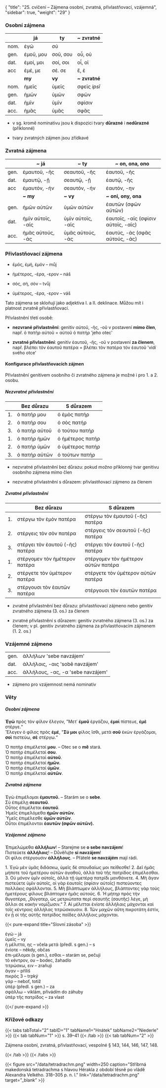 {
"title": "25. cvičení – Zájmena osobní, zvratná, přivlastňovací, vzájemná",
    "sidebar": true,
    "weight": "29"
}

### Osobní zájmena

|      | já        | ty       | ~ zvratné     |
| ---- | --------- | -------- | ------------- |
| nom. | ἐγώ       | σύ       |               |
| gen. | ἐμοῦ, μου | σοῦ, σου | οὗ, οὑ        |
| dat. | ἐμοί, μοι | σοί, σοι | οἷ, οἱ        |
| acc  | ἐμέ, με   | σέ. σε   | ἕ, ἑ          |
|      | **my**    | **vy**   | **~ zvratné** |
| nom. | ἡμεῖς     | ὑμεῖς    | σφεῖς *ipsī*  |
| gen. | ἡμῶν      | ὑμῶν     | σφῶν          |
| dat. | ἡμῖν      | ὑμῖν     | σφίσιν        |
| acc. | ἡμᾶς      | ὑμᾶς     | σφᾶς          |

- v sg. kromě nominativu jsou k dispozici tvary **důrazné** i **nedůrazné** (příklonné)

- tvary zvratných zájmen jsou zřídkavé

### Zvratná zájmena

|      | ~ já              | ~ ty              | ~ on, ona, ono                      |
| ---- | ----------------- | ----------------- | ----------------------------------- |
| gen. | ἐμαυτοῦ, -ῆς      | σεαυτοῦ, -ῆς      | ἑαυτοῦ, -ῆς                         |
| dat. | ἑμαυτῷ, -ῇ        | σεαυτῷ, -ῇ        | ἑαυτῷ, -ῆς                          |
| acc  | ἐμαυτόν, -ήν      | σεαυτόν, -ήν      | ἑαυτόν, -ην                         |
|      | **~ my**          | **~ vy**          | **~ oni, ony, ona**                 |
| gen. | ἡμῶν αὐτῶν        | ὑμῶν αὐτῶν        | ἑαυτῶν (σφῶν αὐτῶν)                 |
| dat. | ἡμῖν αὐτοῖς, -αῖς | ὑμῖν αὐτοῖς, -αῖς | ἑαυτοῖς, -αῖς (σφίσιν αὐτοῖς, -αῖς) |
| acc. | ἡμᾶς αὐτούς, -άς  | ὑμᾶς αὐτούς, -άς  | ἑαυτύς, -άς (σφᾶς αὐτούς, -άς)      |

### Přivlastňovací zájmena

- ἐμός, ἐμή, ἐμόν – můj

- ἡμέτερος, -έρα, -ερον – náš

- σός, σή, σόν – tvůj

- ὑμέτερος, -έρα, -ερον – váš

Tato zájmena se skloňují jako adjektiva I. a II. deklinace. Můžou mít i platnost zvratně přivlastňovací.

Přivlastnění třetí osobě:

- **nezvrané přivlastnění**: genitiv αὐτοῦ, -ῆς, -οῦ v postavení **mimo člen**, např. ὁ πατὴρ αὐτοῦ = αὐτοῦ ὁ πατήρ 'jeho otec' 

- **zvratné přivlastnění**: genitiv ἑαυτοῦ, -ῆς, -οῦ v postavení **za členem**, např. βλέπει τὸν ἑαυτοῦ πατέρα = βλέπει τὸν πατέρα τὸν ἑαυτοῦ 'vidí svého otce'

#### Konfigurace přivlastňovacích zájmen

Přivlastnění genitivem osobního či zvratného zájmena je možné i pro 1. a 2. osobu.

##### Nezvratné přivlastnění

|     | Bez důrazu    | S důrazem        |
| --- | ------------- | ---------------- |
| 1.  | ὁ πατήρ μου   | ὁ ἐμὸς πατήρ     |
| 2.  | ὁ πατήρ σου   | ὁ σὸς πατήρ      |
| 3.  | ὁ πατήρ αὐτοῦ | ὁ τούτου πατήρ   |
| 1.  | ὁ πατήρ ἡμῶν  | ὁ ἡμέτερος πατήρ |
| 2.  | ὁ πατήρ ὑμῶν  | ὁ ὑμέτερος πατήρ |
| 3.  | ὁ πατήρ αὐτῶν | ὁ τούτων πατήρ   |

- nezvratné přivlastnění bez důrazu: pokud možno příklonný tvar genitivu osobního zájmena mimo člen

- nezvratné přivlastnění s důrazem: přivlastňovací zájmeno za členem

##### Zvratné přivlastnění

|     | Bez důrazu                      | S důrazem                           |
| --- | ------------------------------- | ----------------------------------- |
| 1.  | στέργω τὸν ἐμὸν πατέρα          | στέργω τὸν ἐμαυτοῦ (-ῆς) πατέρα     |
| 2.  | στέργεις τὸν σὸν πατέρα         | στέργεις τὸν σεαυτοῦ (-ῆς) πατέρα   |
| 3.  | στέργει τὸν ἑαυτοῦ (-ῆς) πατέρα | στέργει τὸν ἑαυτοῦ (-ῆς) πατέρα     |
| 1.  | στέργομεν τὸν ἡμέτερον πατέρα   | στέργομεν τὸν ἡμέτερον αὐτῶν πατέρα |
| 2.  | στέργετε τὸν ὑμέτερον πατέρα    | στέργετε τὸν ὑμέτερον αὐτῶν πατέρα  |
| 3.  | στέργουσι τὸν ἑαυτῶν πατέρα     | στέργουσι τὸν ἑαυτῶν πατέρα         |

- zvratné přivlastnění bez důrazu: přivlastňovací zájmeno nebo genitiv zvratného zájmena (3. os.) za členem

- zvratné přivlastnění s důrazem: genitiv zvratného zájmena (3. os.) za členem; v pl. genitiv zvratného zájmena za přivlastňovacím zájmenem (1. 2. os.)

### Vzájemné zájmeno

|      |                                   |
| ---- | --------------------------------- |
| gen. | ἀλλήλων 'sebe navzájem'           |
| dat. | ἀλλήλοις, -αις 'sobě navzájem'    |
| acc. | ἀλλήλους, -ας, -α 'sebe navzájem' |

- zájmeno pro vzájemnost nemá nominativ

### Věty

##### Osobní zájmena

**Ἐγὼ** πρὸς τὸν φίλον ἔλεγον, "Μετ᾿ **ἐμοῦ** ἐργάζου, **ἐμοὶ** πίστευε, **ἐμὲ** στέργε.“  
Ἔλεγεν ὁ φίλος πρὸς **ἐμέ**, "**Σύ μοι** φίλος ἴσθι, μετὰ **σοῦ** ἑκὼν ἐργάζομαι, **σοὶ** πιστεύω, **σὲ** στέργω.“

Ὁ πατὴρ ἐπιμέλεταί **μου**.  – Otec se o **mě** stará.  
Ὁ πατὴρ ἐπιμέλεταί **σου**.  
Ὁ πατὴρ ἐπιμέλεταί **αὐτοῦ**.  
Ὁ πατὴρ ἐπιμέλεταί **ἡμῶν.**  
Ὁ πατὴρ ἐπιμέλεταί **ὑμῶν**.   
Ὁ πατὴρ ἐπιμέλεταί **αὐτῶν**. 

##### Zvratná zájmena

Ἐγὼ ἐπιμέλομαι **ἐμαυτοῦ.** – Starám se o **sebe**.   
Σὺ ἐπιμέλῃ **σεαυτοῦ**.  
Οὗτος ἐπιμέλεται **ἑαυτοῦ**.  
Ἡμεῖς ἐπιμελόμεθα **ἡμῶν αὐτῶν.**  
Ὑμεῖς ἐπιμέλεσθε **ὑμῶν αὐτῶν**.  
Οὗτοι ἐπιμέλονται **ἑαυτῶν  (σφῶν αὐτῶν).**

##### Vzájemné zájmeno

Ἐπιμελώμεθα **ἀλλήλων**! – Starejme se **o sebe navzájem**!  
Πιστεύετε **ἀλλήλοις**! – Důvěřujte **si navzájem**!  
Οἱ φίλοι στέργουσιν **ἀλλήλους**. – Přátelé **se navzájém** mají rádi.

1\. Ἐγὼ μὲν ὑμᾶς διδάσκω, ὑμεῖς δὲ σπουδαίως μοι πείθεσθε! 2. Δεῖ ἡμᾶς μήποτε τοῦ ἡμετέρου αὐτῶν ἀγαθοῦ, ἀλλὰ τοῦ τῆς πατρίδος ἐπιμέλεσθαι. 3. Οὐ μόνον ὑμῖν αὐτοῖς, ἀλλὰ τῇ ὑμετέρᾳ πατρίδι μανθάνετε. 4. Μὴ ἄγαν πιστεύετε ὑμῖν αὐτοῖς, oἱ γὰρ ἑαυτοῖς (σφίσιν αὐτοῖς) πιστεύovτες πολλάκις σφάλλονται. 5. Μὴ βλάπτωμεν ἀλλήλους, βλάπτοντες γὰρ τοὺς ἡμετέρους φίλους βλάπτομεν ἡμᾶς αὐτούς. 6. Ἡ μήτηρ πρὸς
τὴν θυγατέρα, „Θύγατερ, ὡς μετριώτατα περὶ σεαυτῆς (σαυτῆς) λέγε, μὴ ἄλλοι σε κακὴν νομίζωσιν.“ 7. Αἱ μέλιτται ἐνίοτε ἀλλήλαις μάχονται καὶ τοῖς κέντροις ἀλλήλας τιτρώσκουσιν. 8. Τῶν μαχῶν αὕτη πικροτάτη ἐστίν, ἐν ᾗ oἱ τῆς αὐτῆς πατρίδος παῖδες ἀλλήλοις μάχονται.

{{< pure-expand title="Slovní zásoba" >}}      

ἐγώ – já   
ὑμεῖς – vy   
ἡ μέλιττα, ης – včela
μετά (předl. s gen.) – s   
ἐνίοτε – někdy, občas  
ἐπι-μέλομαι (s gen.), εσθαι – starám se, pečuji  
τὸ κévτρov, oυ – bodec, žahadlo  
τιτρώσκω, ειν – zraňuji  
ἄγαν – příliš   
πικρός 3 – trpký  
γάρ – neboť, totiž   
ὑπέρ (předl. s gen.) – za  
σφάλλω – viklám, přivádím do záhuby  
ὑπὲρ τῆς πατρίδος – za vlast

{{</ pure-expand >}}

### Křížové odkazy

{{< tabs tabTotal="2" tabID="1" tabName1="Hnátek" tabName2="Niederle" >}}
{{< tab tabNum="1" >}}
s. 39–41
{{< /tab >}}
{{< tab tabNum="2" >}}

Zájmena osobní, zvratná, přivlastňovací, vespolné § 143, 144, 146, 147, 148.

{{< /tab >}}
{{< /tabs >}}

{{< figure src="/data/tetradrachm.png" width=250 caption="Stříbrná makedonská tetradrachma s hlavou Hérakla z období těsně po vládě Alexandra Velkého. 318–305 p. n. l." link="/data/tetradrachm.png" target=”_blank” >}}
